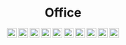 <div align="center">

# Office

<a href="https://www.microsoft.com/pt-br/microsoft-365/microsoft-office"><img src="https://img.shields.io/badge/Microsoft_Office-D83B01?style=flat&logo=microsoft-office&logoColor=white" height="22" alt="MSOffice"/></a>
<a href="https://www.microsoft.com/pt-br/microsoft-365/access"><img src="https://img.shields.io/badge/Microsoft_Access-A4373A?style=flat&logo=microsoft-access&logoColor=white" height="22" alt="MSAccess"/></a>
<a href="https://www.microsoft.com/pt-br/microsoft-365/excel"><img src="https://img.shields.io/badge/Microsoft_Excel-217346?style=flat&logo=microsoft-excel&logoColor=white" height="22" alt="MSExcel"/></a>
<a href="https://www.microsoft.com/pt-br/microsoft-365/powerpoint"><img src="https://img.shields.io/badge/Microsoft_PowerPoint-B7472A?style=flat&logo=microsoft-powerpoint&logoColor=white" height="22" alt="MSPowerPoint"/></a>
<a href="https://www.microsoft.com/pt-br/microsoft-365/sharepoint/collaboration"><img src="https://img.shields.io/badge/Microsoft_SharePoint-0078D4?style=flat&logo=microsoft-sharepoint&logoColor=white" height="22" alt="MSPowerPoint"/></a>
<a href="https://www.microsoft.com/pt-br/microsoft-365/visio/flowchart-software"><img src="https://img.shields.io/badge/Microsoft_Visio-3955A3?style=flat&logo=microsoft-visio&logoColor=white" height="22" alt="MSVisio"/></a>
<a href="https://www.microsoft.com/pt-br/microsoft-365/word?activetab=tabs%3afaqheaderregion3"><img src="https://img.shields.io/badge/Microsoft_Word-2B579A?style=flat&logo=microsoft-word&logoColor=white" height="22" alt="MSWord"/></a>
<a href="https://www.notion.so/pt-br"><img src="https://img.shields.io/badge/Notion-%23000000.svg?style=flat&logo=notion&logoColor=white" height="22" alt="Notion"/></a>
<a href="https://slack.com/intl/pt-br"><img src="https://img.shields.io/badge/Slack-4A154B?style=flat&logo=slack&logoColor=white" height="22" alt="Slack"/></a>
<a href="https://trello.com/pt-BR"><img src="https://img.shields.io/badge/Trello-%23026AA7.svg?style=flat&logo=Trello&logoColor=white" height="22" alt="Slack"/></a>

</div>
